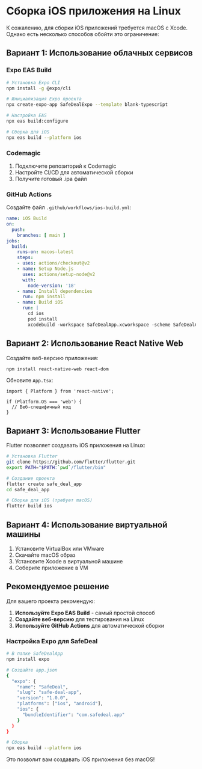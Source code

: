 # Сборка iOS приложения на Linux

К сожалению, для сборки iOS приложений требуется macOS с Xcode. Однако есть несколько способов обойти это ограничение:

## Вариант 1: Использование облачных сервисов

### Expo EAS Build
```bash
# Установка Expo CLI
npm install -g @expo/cli

# Инициализация Expo проекта
npx create-expo-app SafeDealExpo --template blank-typescript

# Настройка EAS
npx eas build:configure

# Сборка для iOS
npx eas build --platform ios
```

### Codemagic
1. Подключите репозиторий к Codemagic
2. Настройте CI/CD для автоматической сборки
3. Получите готовый .ipa файл

### GitHub Actions
Создайте файл `.github/workflows/ios-build.yml`:
```yaml
name: iOS Build
on:
  push:
    branches: [ main ]
jobs:
  build:
    runs-on: macos-latest
    steps:
    - uses: actions/checkout@v2
    - name: Setup Node.js
      uses: actions/setup-node@v2
      with:
        node-version: '18'
    - name: Install dependencies
      run: npm install
    - name: Build iOS
      run: |
        cd ios
        pod install
        xcodebuild -workspace SafeDealApp.xcworkspace -scheme SafeDealApp -configuration Release archive -archivePath SafeDealApp.xcarchive
```

## Вариант 2: Использование React Native Web

Создайте веб-версию приложения:

```bash
npm install react-native-web react-dom
```

Обновите `App.tsx`:
```tsx
import { Platform } from 'react-native';

if (Platform.OS === 'web') {
  // Веб-специфичный код
}
```

## Вариант 3: Использование Flutter

Flutter позволяет создавать iOS приложения на Linux:

```bash
# Установка Flutter
git clone https://github.com/flutter/flutter.git
export PATH="$PATH:`pwd`/flutter/bin"

# Создание проекта
flutter create safe_deal_app
cd safe_deal_app

# Сборка для iOS (требует macOS)
flutter build ios
```

## Вариант 4: Использование виртуальной машины

1. Установите VirtualBox или VMware
2. Скачайте macOS образ
3. Установите Xcode в виртуальной машине
4. Соберите приложение в VM

## Рекомендуемое решение

Для вашего проекта рекомендую:

1. **Используйте Expo EAS Build** - самый простой способ
2. **Создайте веб-версию** для тестирования на Linux
3. **Используйте GitHub Actions** для автоматической сборки

### Настройка Expo для SafeDeal

```bash
# В папке SafeDealApp
npm install expo

# Создайте app.json
{
  "expo": {
    "name": "SafeDeal",
    "slug": "safe-deal-app",
    "version": "1.0.0",
    "platforms": ["ios", "android"],
    "ios": {
      "bundleIdentifier": "com.safedeal.app"
    }
  }
}

# Сборка
npx eas build --platform ios
```

Это позволит вам создавать iOS приложения без macOS! 